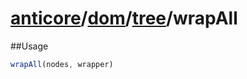 # [anticore](../../../../../#reference)/[dom](../../#reference)/[tree](../#reference)/<a name="reference">wrapAll</a>

##Usage

```js
wrapAll(nodes, wrapper)
```